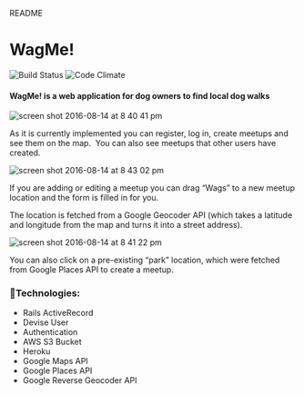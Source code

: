  README
# WagMe!

![Build Status](https://codeship.com/projects/4e19db40-2f36-0134-7384-4a25dba64f1f/status?branch=master)
![Code Climate](https://codeclimate.com/github/MiaFay/breakable-toy.png)



 #### WagMe! is a web application for dog owners to find local dog walks

![screen shot 2016-08-14 at 8 40 41 pm](https://cloud.githubusercontent.com/assets/18152057/17653659/dbe126e8-6266-11e6-80c9-a1a5475041dd.png)


As it is currently implemented you can register, log in, create meetups and see them on the map.  You can also see meetups that other users have created.

![screen shot 2016-08-14 at 8 43 02 pm](https://cloud.githubusercontent.com/assets/18152057/17653631/7e33e8c8-6266-11e6-822c-bbbf01328dbf.png)


If you are adding or editing a meetup you can drag “Wags” to a new meetup location and the form is filled in for you.

The location is fetched from a Google Geocoder API (which takes a latitude and longitude from the map and turns it into a street address).

![screen shot 2016-08-14 at 8 41 22 pm](https://cloud.githubusercontent.com/assets/18152057/17653646/b9419550-6266-11e6-9f33-b33d4043fc9b.png)

You can also click on a pre-existing “park” location, which were fetched from Google Places API to create a meetup.

### :paw_prints:Technologies:
* Rails ActiveRecord
* Devise User
* Authentication
* AWS S3 Bucket
* Heroku
* Google Maps API
* Google Places API
* Google Reverse Geocoder API
